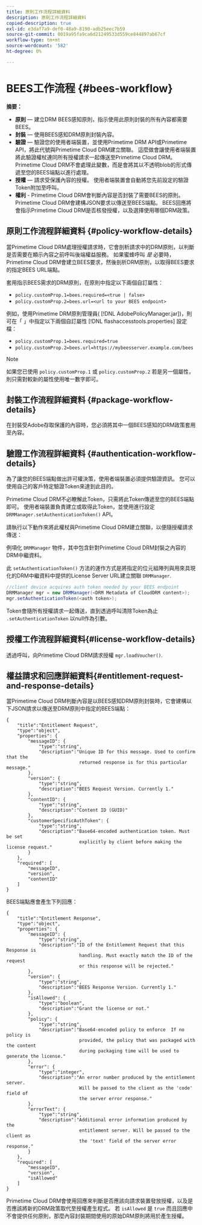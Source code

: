 ```yaml
---
title: 原則工作流程詳細資料
description: 原則工作流程詳細資料
copied-description: true
exl-id: e3daf7a9-def0-48a9-8190-adb25eec7b59
source-git-commit: 0019a95fa9ca6d21249533d559ce844897ab67cf
workflow-type: tm+mt
source-wordcount: '582'
ht-degree: 0%

---
```


# BEES工作流程 {#bees-workflow}

**摘要：**

* **原則**  — 建立DRM BEES感知原則，指示使用此原則封裝的所有內容都需要BEES。
* **封裝**  — 使用BEES感知DRM原則封裝內容。
* **驗證**  — 驗證您的使用者端裝置，並使用Primetime DRM API或Primetime API，將此代號與Primetime Cloud DRM建立關聯。 這麼做會讓使用者端裝置將此驗證權杖連同所有授權請求一起傳送至Primetime Cloud DRM。 Primetime Cloud DRM不會處理此變數，而是會將其以不透明blob的形式傳遞至您的BEES端點以進行處理。
* **授權**  — 請求受保護內容的授權。 使用者端裝置會自動將您先前設定的驗證Token附加至呼叫。
* **權利** - Primetime Cloud DRM會判斷內容是否封裝了需要BEES的原則。 Primetime Cloud DRM會建構JSON要求以傳送至BEES端點。 BEES回應將會指示Primetime Cloud DRM是否核發授權，以及選擇使用哪個DRM政策。

## 原則工作流程詳細資料 {#policy-workflow-details}

當Primetime Cloud DRM處理授權請求時，它會剖析請求中的DRM原則，以判斷是否需要在顯示內容之前呼叫後端權益服務。 如果蜜蜂呼叫 *是* 必要時，Primetime Cloud DRM會建立BEES要求，然後剖析DRM原則，以取得BEES要求的指定BEES URL端點。

套用指示BEES需求的DRM原則，在原則中指定以下兩個自訂屬性：

* `policy.customProp.1=bees.required=<true | false>`
* `policy.customProp.2=bees.url=<url to your BEES endpoint>`

<!--<a id="example_F617FC49A4824C0CB234C92E57D876D3"></a>-->

例如，使用Primetime DRM原則管理員( [!DNL AdobePolicyManager.jar])，則可在「 」中指定以下兩個自訂屬性 [!DNL flashaccesstools.properties] 設定檔：

* `policy.customProp.1=bees.required=true`
* `policy.customProp.2=bees.url=https://mybeesserver.example.com/bees`

>[!NOTE]
>
>如果您已使用 `policy.customProp.1` 或 `policy.customProp.2` 若是另一個屬性，則只需對較新的屬性使用唯一數字即可。

## 封裝工作流程詳細資料 {#package-workflow-details}

在封裝受Adobe存取保護的內容時，您必須將其中一個BEES感知的DRM政策套用至內容。

## 驗證工作流程詳細資料 {#authentication-workflow-details}

為了讓您的BEES端點做出許可權決策，使用者端裝置必須提供驗證資訊。 您可以使用自己的客戶特定驗證Token來達到此目的。

Primetime Cloud DRM不必瞭解此Token，只需將此Token傳遞至您的BEES端點即可。 使用者端裝置負責建立或取得此Token，並使用進行設定 `DRMManager.setAuthenticationToken()` API。

請執行以下動作來將此權杖與Primetime Cloud DRM建立關聯，以便隨授權請求傳送：

例項化 `DRMManager` 物件，其中包含針對Primetime Cloud DRM封裝之內容的DRM中繼資料。

此 `setAuthenticationToken()` 方法的運作方式是將指定的位元組陣列與用來具現化的DRM中繼資料中提供的License Server URL建立關聯 `DRMManager`.

```java
//client device acquires auth token needed by your BEES endpoint  
DRMManager mgr = new DRMManager(<DRM Metadata of CloudDRM content>);  
mgr.setAuthenticationToken(<auth token>);
```

Token會隨所有授權請求一起傳送，直到透過呼叫清除Token為止 `.setAuthenticationToken` 以null作為引數。

## 授權工作流程詳細資料{#license-workflow-details}

透過呼叫，向Primetime Cloud DRM請求授權 `mgr.loadVoucher()`.

## 權益請求和回應詳細資料{#entitlement-request-and-response-details}

當Primetime Cloud DRM判斷內容是以BEES感知DRM原則封裝時，它會建構以下JSON請求以傳送至DRM原則中指定的BEES端點：

```
{
    "title":"Entitlement Request",
    "type":"object",
    "properties": {
        "messageID": {
            "type":"string",
            "description":"Unique ID for this message. Used to confirm that the
                           returned response is for this particular message."
        },
        "version": {
            "type":"string",
            "description":"BEES Request Version. Currently 1."
        },
        "contentID": {
            "type":"string",
            "description":"Content ID (GUID)"
        },
        "customerSpecificAuthToken": {
            "type":"string",
            "description":"Base64-encoded authentication token. Must be set
                           explicitly by client before making the license request."
        }
    },
    "required": [
        "messageID",
        "version",
        "contentID"
    ]
}
```

BEES端點應會產生下列回應：

```
{
    "title":"Entitlement Response",
    "type":"object",
    "properties": {
        "messageID": {
            "type":"string",
            "description":"ID of the Entitlement Request that this Response is
                           handling. Must exactly match the ID of the request
                           or this response will be rejected."
        },
        "version": {
            "type":"string",
            "description":"BEES Response Version. Currently 1."
        },
        "isAllowed": {
            "type":"boolean",
            "description":"Grant the license or not."
        },
        "policy": {
            "type":"string",
            "description":"Base64-encoded policy to enforce  If no policy is
                           provided, the policy that was packaged with the content
                           during packaging time will be used to generate the license."
        },
        "error": {
            "type":"integer",
            "description":"An error number produced by the entitlement server.
                           Will be passed to the client as the 'code' field of
                           the server error response."
        },
        "errorText": {
            "type":"string",
            "description":"Additional error information produced by the
                           entitlement server. Will be passed to the client as
                           the 'text' field of the server error response."
        }
    },
    "required": [
        "messageID",
        "version",
        "isAllowed"
    ]
}
```

Primetime Cloud DRM會使用回應來判斷是否應該向請求裝置發放授權，以及是否應該將新的DRM政策取代至授權產生程式。 若 `isAllowed` 是 `true` 而且回應中不會提供任何原則，那麼內容封裝期間使用的原始DRM原則將用於產生授權。
